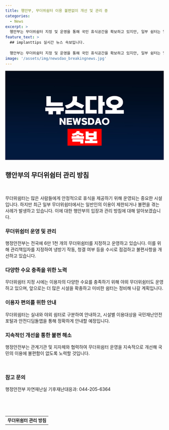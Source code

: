 ```yaml
---
title: 행안부, 무더위쉼터 이용 불편없이 개선 및 관리 중
categories:
  - News
excerpt: >
  행안부는 무더위쉼터 지정 및 운영을 통해 국민 휴식공간을 확보하고 있지만, 일부 쉼터는 일반인 이용이 제한되거나 불편한 사례가 있어 관리 최적화가 필요하다. 야외 무더위쉼터 실외 시설 확충 및 미비한 곳은 지정 해제하고, 이용자의 편의를 고려한 안내체계를 마련할 예정이다. 또한, 국민재난안전포털과 안전디딤돌앱을 통해 시설별 이용대상을 정확하게 안내할 방침이다. 무더위쉼터 운영을 개선해 국민의 불편함을 최소화하는데 힘쓸 것으로 전했다.
feature_text: >
  ## implanttips 실시간 뉴스 속보입니다.

  행안부는 무더위쉼터 지정 및 운영을 통해 국민 휴식공간을 확보하고 있지만, 일부 쉼터는 일반인 이용이 제한되거나 불편한 사례가 있어 관리 최적화가 필요하다. 야외 무더위쉼터 실외 시설 확충 및 미비한 곳은 지정 해제하고, 이용자의 편의를 고려한 안내체계를 마련할 예정이다. 또한, 국민재난안전포털과 안전디딤돌앱을 통해 시설별 이용대상을 정확하게 안내할 방침이다. 무더위쉼터 운영을 개선해 국민의 불편함을 최소화하는데 힘쓸 것으로 전했다.
image: '/assets/img/newsdao_breakingnews.jpg'
---
```


<p><img src="/assets/img/newsdao_breakingnews.jpg" alt="implanttips 속보" /></p>

<h2 data-ke-size="size26">행안부의 무더위쉼터 관리 방침</h2>

<p data-ke-size="size16">&nbsp;</p>

<p>무더위쉼터는 많은 사람들에게 안정적으로 휴식을 제공하기 위해 운영되는 중요한 시설입니다. 하지만 최근 일부 무더위쉼터에서는 일반인의 이용이 제한되거나 불편을 겪는 사례가 발생하고 있습니다. 이에 대한 행안부의 입장과 관리 방침에 대해 알아보겠습니다.</p>

<h3>무더위쉼터 운영 및 관리</h3>

<p data-ke-size="size16">행정안전부는 전국에 6만 1천 개의 무더위쉼터를 지정하고 운영하고 있습니다. 이를 위해 관리책임자를 지정하여 냉방기 작동, 청결 여부 등을 수시로 점검하고 불편사항을 개선하고 있습니다.</p>

<h3>다양한 수요 충족을 위한 노력</h3>

<p data-ke-size="size16">무더위쉼터 지정 시에는 이용자의 다양한 수요를 충족하기 위해 야외 무더위쉼터도 운영하고 있으며, 앞으로는 더 많은 시설을 확충하고 미비한 쉼터는 정비해 나갈 계획입니다.</p>

<h3>이용자 편의를 위한 안내</h3>

<p data-ke-size="size16">무더위쉼터는 실내와 야외 쉼터로 구분하여 안내하고, 시설별 이용대상을 국민재난안전포털과 안전디딤돌앱을 통해 정확하게 안내할 예정입니다.</p>

<h3>지속적인 개선을 통한 불편 해소</h3>

<p data-ke-size="size16">행정안전부는 관계기관 및 지자체와 협력하여 무더위쉼터 운영을 지속적으로 개선해 국민의 이용에 불편함이 없도록 노력할 것입니다.</p>

<p data-ke-size="size16">&nbsp;</p>

<h3>참고 문의</h3>

<p data-ke-size="size16">행정안전부 자연재난실 기후재난대응과: 044-205-6364</p>

<p data-ke-size="size16">&nbsp;</p>

<p data-ke-size="size16">&nbsp;</p>

<table>
    <tbody>
        <tr>
            <td style="text-align: center; height: 17px;"><b>무더위쉼터 관리 방침</b></td>
        </tr>
    </tbody>
</table>

<p data-ke-size="size16">&nbsp;</p>

<p><p data-ke-size="size16">&nbsp;</p></p>

